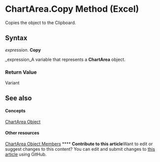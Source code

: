 
# ChartArea.Copy Method (Excel)

Copies the object to the Clipboard.


## Syntax

 _expression_. **Copy**

 _expression_A variable that represents a  **ChartArea** object.


### Return Value

Variant


## See also


#### Concepts


 [ChartArea Object](883423b5-7689-b164-c0a3-8dab049b5d9e.md)
#### Other resources


 [ChartArea Object Members](7be5d1c8-31ef-e784-7381-0bd95532da94.md)
****   **Contribute to this article**Want to edit or suggest changes to this content? You can edit and submit changes to  [this article](https://github.com/jhershey00/VBA_Excel_Test/OpenXMLCon/articles/cd96e7bb-ced8-08a6-000f-7926c37d5af2.md) using GitHub.

